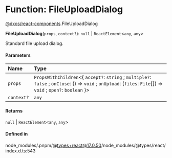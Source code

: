 # Function: FileUploadDialog

[@dxos/react-components](../modules/dxos_react_components.md).FileUploadDialog

**FileUploadDialog**(`props`, `context?`): ``null`` \| `ReactElement`<`any`, `any`\>

Standard file upload dialog.

#### Parameters

| Name | Type |
| :------ | :------ |
| `props` | `PropsWithChildren`<{ `accept?`: `string` ; `multiple?`: ``false`` ; `onClose`: () => `void` ; `onUpload`: (`files`: `File`[]) => `void` ; `open?`: `boolean`  }\> |
| `context?` | `any` |

#### Returns

``null`` \| `ReactElement`<`any`, `any`\>

#### Defined in

node_modules/.pnpm/@types+react@17.0.50/node_modules/@types/react/index.d.ts:543
